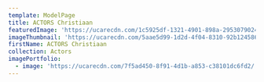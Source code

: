 ```yaml
---
template: ModelPage
title: ACTORS Christiaan
featuredImage: 'https://ucarecdn.com/1c5925df-1321-4901-898a-295307902497/'
imageThumbnail: 'https://ucarecdn.com/5aae5d99-1d2d-4f04-8310-92b1245868e4/'
firstName: ACTORS Christiaan
collection: Actors
imagePortfolio:
  - image: 'https://ucarecdn.com/7f5ad450-8f91-4d1b-a853-c38101dc6fd2/'
---
```


